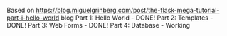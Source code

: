 Based on https://blog.miguelgrinberg.com/post/the-flask-mega-tutorial-part-i-hello-world blog
Part 1: Hello World - DONE!
Part 2: Templates - DONE!
Part 3: Web Forms - DONE!
Part 4: Database - Working
